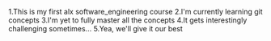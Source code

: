 1.This is my first alx software_engineering course
2.I'm currently learning git concepts
3.I'm yet to fully master all the concepts
4.It gets interestingly challenging sometimes...
5.Yea, we'll give it our best
